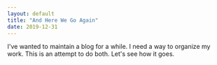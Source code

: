 ```yaml
---
layout: default
title: "And Here We Go Again"
date: 2019-12-31
---
```

I've wanted to maintain a blog for a while. I need a way to organize my work. This is an attempt to do both. Let's see how it goes.
